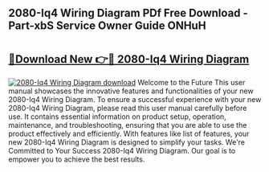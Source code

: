 ## 2080-Iq4 Wiring Diagram PDf Free Download - Part-xbS Service Owner Guide ONHuH

# <h2><a href="http://dfqmpag.blite.top/?on=2080-Iq4+Wiring+Diagram">🔗Download New 👉🔴 2080-Iq4 Wiring Diagram</a></h2>

[![2080-Iq4 Wiring Diagram download](https://i.imgur.com/lujVjoI.png)](http://dfqmpag.blite.top/?on=2080-Iq4+Wiring+Diagram)
Welcome to the Future This user manual showcases the innovative features and functionalities of your new 2080-Iq4 Wiring Diagram. To ensure a successful experience with your new 2080-Iq4 Wiring Diagram, please read this user manual carefully before use. It contains essential information on product setup, operation, maintenance, and troubleshooting, ensuring that you are able to use the product effectively and efficiently. With features like list of features, your new 2080-Iq4 Wiring Diagram is designed to simplify your tasks. We're Committed to Your Success 2080-Iq4 Wiring Diagram. Our goal is to empower you to achieve the best results.
